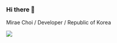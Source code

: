 ### Hi there 👋
Mirae Choi / Developer / Republic of Korea

<a href="버튼을 눌렀을 때 이동할 링크" target="_blank"><img src="https://img.shields.io/badge/Java-#5D5D5D?style=for-the-badge&logo=appveyor&logoColor=#007396"/></a>
<!--
**MiraeChoi/MiraeChoi** is a ✨ _special_ ✨ repository because its `README.md` (this file) appears on your GitHub profile.

Here are some ideas to get you started:

- 🔭 I’m currently working on ...
- 🌱 I’m currently learning ...
- 👯 I’m looking to collaborate on ...
- 🤔 I’m looking for help with ...
- 💬 Ask me about ...
- 📫 How to reach me: ...
- 😄 Pronouns: ...
- ⚡ Fun fact: ...
-->
